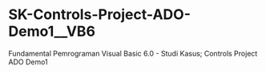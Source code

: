 # SK-Controls-Project-ADO-Demo1__VB6
Fundamental Pemrograman Visual Basic 6.0 - Studi Kasus; Controls Project ADO Demo1
